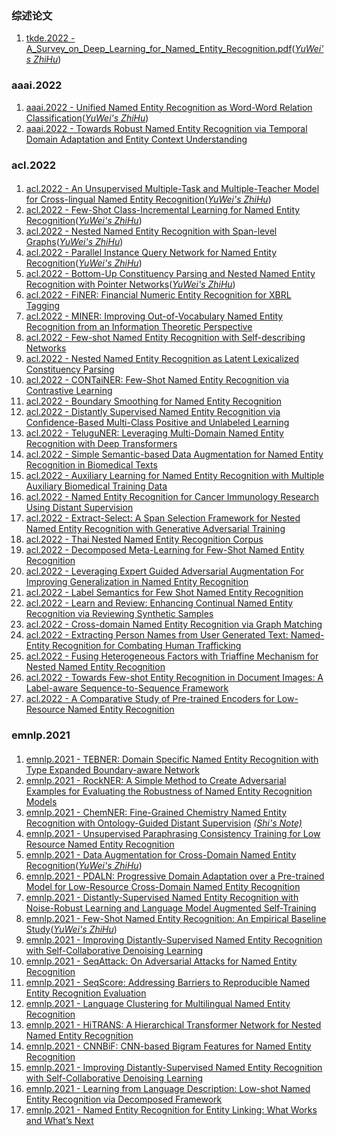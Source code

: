 ### 综述论文
1. [tkde.2022 - A_Survey_on_Deep_Learning_for_Named_Entity_Recognition.pdf](https://github.com/ICTKC/Papers/files/9389079/A_Survey_on_Deep_Learning_for_Named_Entity_Recognition.pdf)([_YuWei's ZhiHu_](https://zhuanlan.zhihu.com/p/561455888))

### aaai.2022
1. [aaai.2022 - Unified Named Entity Recognition as Word-Word Relation Classification](https://aaai-2022.virtualchair.net/poster_aaai742)([_YuWei's ZhiHu_](https://zhuanlan.zhihu.com/p/562158602))
2. [aaai.2022 - Towards Robust Named Entity Recognition via Temporal Domain Adaptation and Entity Context Understanding](https://aaai-2022.virtualchair.net/poster_dc136)
### acl.2022
#### 
1. [acl.2022 - An Unsupervised Multiple-Task and Multiple-Teacher Model for Cross-lingual Named Entity Recognition](https://aclanthology.org/2022.acl-long.14.pdf)([_YuWei's ZhiHu_](https://zhuanlan.zhihu.com/p/564767935))
2. [acl.2022 - Few-Shot Class-Incremental Learning for Named Entity Recognition](https://aclanthology.org/2022.acl-long.43.pdf)([_YuWei's ZhiHu_](https://zhuanlan.zhihu.com/p/566056100))
3. [acl.2022 - Nested Named Entity Recognition with Span-level Graphs](https://aclanthology.org/2022.acl-long.63.pdf)([_YuWei's ZhiHu_](https://zhuanlan.zhihu.com/p/569232453))
4. [acl.2022 - Parallel Instance Query Network for Named Entity Recognition](https://aclanthology.org/2022.acl-long.67.pdf)([_YuWei's ZhiHu_](https://zhuanlan.zhihu.com/p/569376286))
5. [acl.2022 - Bottom-Up Constituency Parsing and Nested Named Entity Recognition with Pointer Networks](https://aclanthology.org/2022.acl-long.171.pdf)([_YuWei's ZhiHu_](https://zhuanlan.zhihu.com/p/576016251))
6. [acl.2022 - FiNER: Financial Numeric Entity Recognition for XBRL Tagging](https://aclanthology.org/2022.acl-long.303.pdf)
7. [acl.2022 - MINER: Improving Out-of-Vocabulary Named Entity Recognition from an Information Theoretic Perspective](https://aclanthology.org/2022.acl-long.383.pdf)
8. [acl.2022 - Few-shot Named Entity Recognition with Self-describing Networks](https://aclanthology.org/2022.acl-long.392.pdf)
9. [acl.2022 - Nested Named Entity Recognition as Latent Lexicalized Constituency Parsing](https://aclanthology.org/2022.acl-long.428.pdf)
10. [acl.2022 - CONTaiNER: Few-Shot Named Entity Recognition via Contrastive Learning](https://aclanthology.org/2022.acl-long.439.pdf)
11. [acl.2022 - Boundary Smoothing for Named Entity Recognition](https://aclanthology.org/2022.acl-long.490.pdf)
12. [acl.2022 - Distantly Supervised Named Entity Recognition via Confidence-Based Multi-Class Positive and Unlabeled Learning](https://aclanthology.org/2022.acl-long.498.pdf)
13. [acl.2022 - TeluguNER: Leveraging Multi-Domain Named Entity Recognition with Deep Transformers](https://aclanthology.org/2022.acl-srw.20.pdf)
14. [acl.2022 - Simple Semantic-based Data Augmentation for Named Entity Recognition in Biomedical Texts](https://aclanthology.org/2022.bionlp-1.12.pdf)
15. [acl.2022 - Auxiliary Learning for Named Entity Recognition with Multiple Auxiliary Biomedical Training Data](https://aclanthology.org/2022.bionlp-1.13.pdf)
16. [acl.2022 - Named Entity Recognition for Cancer Immunology Research Using Distant Supervision](https://aclanthology.org/2022.bionlp-1.17.pdf)
17. [acl.2022 - Extract-Select: A Span Selection Framework for Nested Named Entity Recognition with Generative Adversarial Training](https://aclanthology.org/2022.findings-acl.9.pdf)
18. [acl.2022 - Thai Nested Named Entity Recognition Corpus](https://aclanthology.org/2022.findings-acl.116.pdf)
19. [acl.2022 - Decomposed Meta-Learning for Few-Shot Named Entity Recognition](https://aclanthology.org/2022.findings-acl.124.pdf)
20. [acl.2022 - Leveraging Expert Guided Adversarial Augmentation For Improving Generalization in Named Entity Recognition](https://aclanthology.org/2022.findings-acl.154.pdf)
21. [acl.2022 - Label Semantics for Few Shot Named Entity Recognition](https://aclanthology.org/2022.findings-acl.155.pdf)
22. [acl.2022 - Learn and Review: Enhancing Continual Named Entity Recognition via Reviewing Synthetic Samples](https://aclanthology.org/2022.findings-acl.179.pdf)
23. [acl.2022 - Cross-domain Named Entity Recognition via Graph Matching](https://aclanthology.org/2022.findings-acl.210.pdf)
24. [acl.2022 - Extracting Person Names from User Generated Text: Named-Entity Recognition for Combating Human Trafficking](https://aclanthology.org/2022.findings-acl.225.pdf)
25. [acl.2022 - Fusing Heterogeneous Factors with Triaffine Mechanism for Nested Named Entity Recognition](https://aclanthology.org/2022.findings-acl.250.pdf)
26. [acl.2022 - Towards Few-shot Entity Recognition in Document Images: A Label-aware Sequence-to-Sequence Framework](https://aclanthology.org/2022.findings-acl.329.pdf)
27. [acl.2022 - A Comparative Study of Pre-trained Encoders for Low-Resource Named Entity Recognition](https://aclanthology.org/2022.repl4nlp-1.6.pdf)

### emnlp.2021
####
1. [emnlp.2021 - TEBNER: Domain Specific Named Entity Recognition with Type Expanded Boundary-aware Network](https://aclanthology.org/2021.emnlp-main.18.pdf)
2. [emnlp.2021 - RockNER: A Simple Method to Create Adversarial Examples for Evaluating the Robustness of Named Entity Recognition Models](https://aclanthology.org/2021.emnlp-main.302.pdf)
3. [emnlp.2021 - ChemNER: Fine-Grained Chemistry Named Entity Recognition with Ontology-Guided Distant Supervision](https://aclanthology.org/2021.emnlp-main.424.pdf) [_(Shi's Note)_](https://zhuanlan.zhihu.com/p/560494237)
4. [emnlp.2021 - Unsupervised Paraphrasing Consistency Training for Low Resource Named Entity Recognition](https://aclanthology.org/2021.emnlp-main.430.pdf)
5. [emnlp.2021 - Data Augmentation for Cross-Domain Named Entity Recognition](https://aclanthology.org/2021.emnlp-main.434.pdf)([_YuWei's ZhiHu_](https://zhuanlan.zhihu.com/p/576017917))
6. [emnlp.2021 - PDALN: Progressive Domain Adaptation over a Pre-trained Model for Low-Resource Cross-Domain Named Entity Recognition](https://aclanthology.org/2021.emnlp-main.442.pdf)
7. [emnlp.2021 - Distantly-Supervised Named Entity Recognition with Noise-Robust Learning and Language Model Augmented Self-Training](https://aclanthology.org/2021.emnlp-main.810.pdf)
8. [emnlp.2021 - Few-Shot Named Entity Recognition: An Empirical Baseline Study](https://aclanthology.org/2021.emnlp-main.813.pdf)([_YuWei's ZhiHu_](https://zhuanlan.zhihu.com/p/577895855))
9. [emnlp.2021 - Improving Distantly-Supervised Named Entity Recognition with Self-Collaborative Denoising Learning](https://aclanthology.org/2021.emnlp-main.839.pdf)
10. [emnlp.2021 - SeqAttack: On Adversarial Attacks for Named Entity Recognition](https://aclanthology.org/2021.emnlp-demo.35.pdf)
11. [emnlp.2021 - SeqScore: Addressing Barriers to Reproducible Named Entity Recognition Evaluation](https://aclanthology.org/2021.eval4nlp-1.5.pdf)
12. [emnlp.2021 - Language Clustering for Multilingual Named Entity Recognition](https://aclanthology.org/2021.findings-emnlp.4.pdf)
13. [emnlp.2021 - HiTRANS: A Hierarchical Transformer Network for Nested Named Entity Recognition](https://aclanthology.org/2021.findings-emnlp.12.pdf)
14. [emnlp.2021 - CNNBiF: CNN-based Bigram Features for Named Entity Recognition](https://aclanthology.org/2021.findings-emnlp.87.pdf)
15. [emnlp.2021 - Improving Distantly-Supervised Named Entity Recognition with Self-Collaborative Denoising Learning](https://aclanthology.org/2021.findings-emnlp.131.pdf)
16. [emnlp.2021 - Learning from Language Description: Low-shot Named Entity Recognition via Decomposed Framework](https://aclanthology.org/2021.findings-emnlp.139.pdf)
17. [emnlp.2021 - Named Entity Recognition for Entity Linking: What Works and What’s Next](https://aclanthology.org/2021.findings-emnlp.220.pdf)

